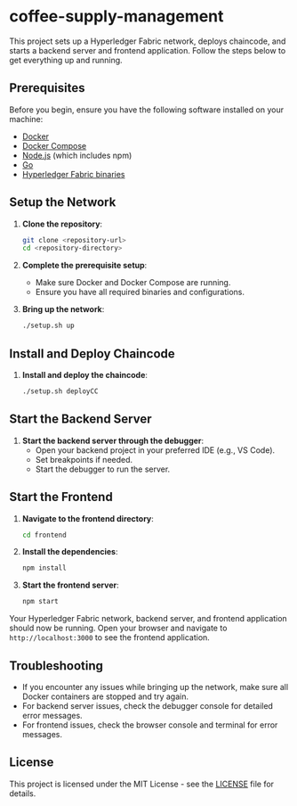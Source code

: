 # coffee-supply-management

This project sets up a Hyperledger Fabric network, deploys chaincode, and starts a backend server and frontend application. Follow the steps below to get everything up and running.

## Prerequisites

Before you begin, ensure you have the following software installed on your machine:

- [Docker](https://www.docker.com/)
- [Docker Compose](https://docs.docker.com/compose/)
- [Node.js](https://nodejs.org/) (which includes npm)
- [Go](https://golang.org/)
- [Hyperledger Fabric binaries](https://hyperledger-fabric.readthedocs.io/en/release-2.2/install.html)

## Setup the Network

1. **Clone the repository**:
    ```sh
    git clone <repository-url>
    cd <repository-directory>
    ```

2. **Complete the prerequisite setup**:
    - Make sure Docker and Docker Compose are running.
    - Ensure you have all required binaries and configurations.

3. **Bring up the network**:
    ```sh
    ./setup.sh up
    ```

## Install and Deploy Chaincode

1. **Install and deploy the chaincode**:
    ```sh
    ./setup.sh deployCC
    ```

## Start the Backend Server

1. **Start the backend server through the debugger**:
    - Open your backend project in your preferred IDE (e.g., VS Code).
    - Set breakpoints if needed.
    - Start the debugger to run the server.

## Start the Frontend

1. **Navigate to the frontend directory**:
    ```sh
    cd frontend
    ```

2. **Install the dependencies**:
    ```sh
    npm install
    ```

3. **Start the frontend server**:
    ```sh
    npm start
    ```

Your Hyperledger Fabric network, backend server, and frontend application should now be running. Open your browser and navigate to `http://localhost:3000` to see the frontend application.

## Troubleshooting

- If you encounter any issues while bringing up the network, make sure all Docker containers are stopped and try again.
- For backend server issues, check the debugger console for detailed error messages.
- For frontend issues, check the browser console and terminal for error messages.

## License

This project is licensed under the MIT License - see the [LICENSE](LICENSE) file for details.


